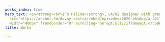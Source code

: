 ```yaml
---
works_index: true
hero_text: <p><strong><br>I'm Palina</strong>, UX/UI designer with great coding skills.</p><pre><code>&lt;iframe
  src="https://anchor.fm/davay-sestra/embed/episodes/2020-ehs6ng/a-a2t7gsb" height="102px"
  width="400px" frameborder="0" scrolling="no"&gt;&lt;/iframe&gt;</code></pre>
title: Works

---
```

<Hero :text="$page.frontmatter.hero_text" />
<WorksList />